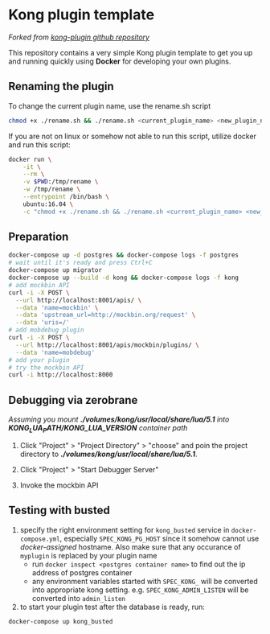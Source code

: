 # Kong plugin template

_Forked from *[kong-plugin github repository](https://github.com/Kong/kong-plugin)*_

This repository contains a very simple Kong plugin template to get you
up and running quickly using **Docker** for developing your own plugins.

## Renaming the plugin

To change the current plugin name, use the rename.sh script

```bash
chmod +x ./rename.sh && ./rename.sh <current_plugin_name> <new_plugin_name> [<new_plugin_version>]
```

If you are not on linux or somehow not able to run this script, utilize docker and run this script:

```bash
docker run \
    -it \
    --rm \
    -v $PWD:/tmp/rename \
    -w /tmp/rename \
    --entrypoint /bin/bash \
    ubuntu:16.04 \
    -c "chmod +x ./rename.sh && ./rename.sh <current_plugin_name> <new_plugin_name> [<new_plugin_version>]"
```

## Preparation

```bash
docker-compose up -d postgres && docker-compose logs -f postgres
# wait until it's ready and press Ctrl+C
docker-compose up migrator
docker-compose up --build -d kong && docker-compose logs -f kong
# add mockbin API
curl -i -X POST \
  --url http://localhost:8001/apis/ \
  --data 'name=mockbin' \
  --data 'upstream_url=http://mockbin.org/request' \
  --data 'uris=/'
# add mobdebug plugin
curl -i -X POST \
  --url http://localhost:8001/apis/mockbin/plugins/ \
  --data 'name=mobdebug'
# add your plugin
# try the mockbin API
curl -i http://localhost:8000
```

## Debugging via zerobrane

*Assuming you mount **./volumes/kong/usr/local/share/lua/5.1** into **$KONG_LUA_PATH/$KONG_LUA_VERSION** container path*

1. Click "Project" > "Project Directory" > "choose" and poin the project directory to ***./volumes/kong/usr/local/share/lua/5.1***.

1. Click "Project" > "Start Debugger Server"

1. Invoke the mockbin API

## Testing with busted

1. specify the right environment setting for `kong_busted` service in `docker-compose.yml`, especially `SPEC_KONG_PG_HOST` since it somehow cannot use *docker-assigned* hostname. Also make sure that any occurance of `myplugin` is replaced by your plugin name
    - run `docker inspect <postgres container name>` to find out the ip address of postgres container
    - any environment variables started with `SPEC_KONG_` will be converted into appropriate kong setting. e.g. `SPEC_KONG_ADMIN_LISTEN` will be converted into `admin_listen`
1. to start your plugin test after the database is ready, run:

```bash
docker-compose up kong_busted
```